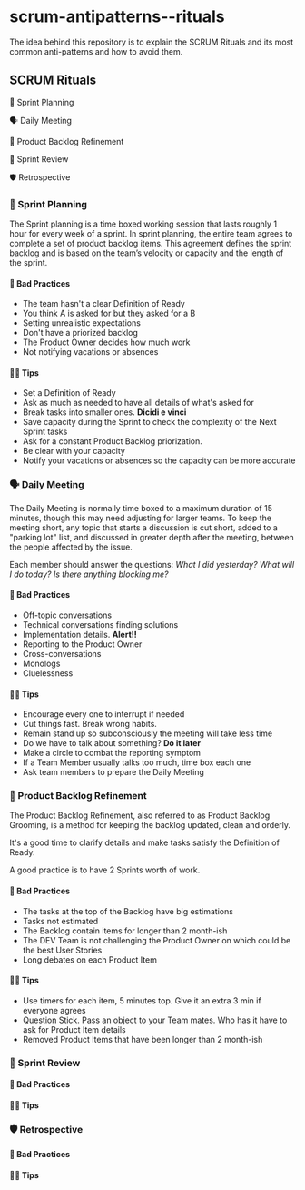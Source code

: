 # scrum-antipatterns--rituals

The idea behind this repository is to explain the SCRUM Rituals and its most common anti-patterns and how to avoid them.

## SCRUM Rituals

🏁 Sprint Planning

🗣️ Daily Meeting

📝 Product Backlog Refinement

🎉 Sprint Review

🛡️ Retrospective

### 🏁 Sprint Planning

The Sprint planning is a time boxed working session that lasts roughly 1 hour for every week of a sprint. In sprint planning, the entire team agrees to complete a set of product backlog items. This agreement defines the sprint backlog and is based on the team’s velocity or capacity and the length of the sprint.

#### 🙅 Bad Practices

- The team hasn't a clear Definition of Ready
- You think A is asked for but they asked for a B
- Setting unrealistic expectations
- Don't have a priorized backlog
- The Product Owner decides how much work
- Not notifying vacations or absences

#### 👨‍🏫 Tips

- Set a Definition of Ready
- Ask as much as needed to have all details of what's asked for
- Break tasks into smaller ones. **Dicidi e vinci**
- Save capacity during the Sprint to check the complexity of the Next Sprint tasks
- Ask for a constant Product Backlog priorization.
- Be clear with your capacity
- Notify your vacations or absences so the capacity can be more accurate

### 🗣️ Daily Meeting

The Daily Meeting is normally time boxed to a maximum duration of 15 minutes, though this may need adjusting for larger teams. To keep the meeting short, any topic that starts a discussion is cut short, added to a "parking lot" list, and discussed in greater depth after the meeting, between the people affected by the issue.

Each member should answer the questions: _What I did yesterday? What will I do today? Is there anything blocking me?_

#### 🙅 Bad Practices

- Off-topic conversations
- Technical conversations finding solutions
- Implementation details. **Alert!!**
- Reporting to the Product Owner
- Cross-conversations
- Monologs
- Cluelessness

#### 👨‍🏫 Tips

- Encourage every one to interrupt if needed
- Cut things fast. Break wrong habits.
- Remain stand up so subconsciously the meeting will take less time
- Do we have to talk about something? **Do it later**
- Make a circle to combat the reporting symptom
- If a Team Member usually talks too much, time box each one
- Ask team members to prepare the Daily Meeting

### 📝 Product Backlog Refinement

The Product Backlog Refinement, also referred to as Product Backlog Grooming, is a method for keeping the backlog updated, clean and orderly.

It's a good time to clarify details and make tasks satisfy the Definition of Ready.

A good practice is to have 2 Sprints worth of work.

#### 🙅 Bad Practices

- The tasks at the top of the Backlog have big estimations
- Tasks not estimated
- The Backlog contain items for longer than 2 month-ish
- The DEV Team is not challenging the Product Owner on which could be the best User Stories
- Long debates on each Product Item

#### 👨‍🏫 Tips

- Use timers for each item, 5 minutes top. Give it an extra 3 min if everyone agrees
- Question Stick. Pass an object to your Team mates. Who has it have to ask for Product Item details
- Removed Product Items that have been longer than 2 month-ish

### 🎉 Sprint Review

#### 🙅 Bad Practices

#### 👨‍🏫 Tips

### 🛡️ Retrospective

#### 🙅 Bad Practices

#### 👨‍🏫 Tips
